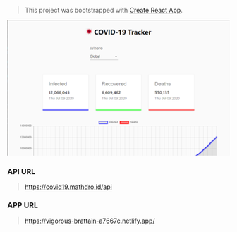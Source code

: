 >This project was bootstrapped with [Create React App](https://github.com/facebook/create-react-app).

![screenshot](./screenshot.PNG)

### API URL

>https://covid19.mathdro.id/api

### APP URL

> https://vigorous-brattain-a7667c.netlify.app/